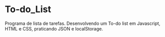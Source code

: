 # To-do_List
Programa de lista de tarefas.
Desenvolvendo um To-do list em Javascript, HTML e CSS, praticando JSON e localStorage.

